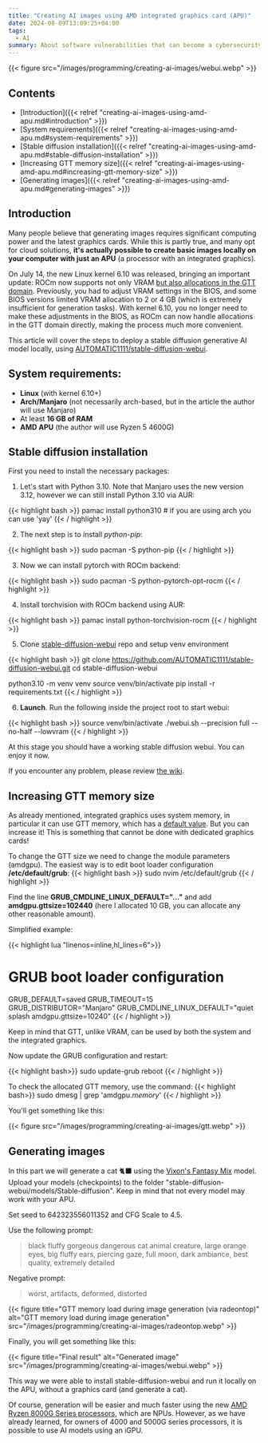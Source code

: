 ```yaml
---
title: "Creating AI images using AMD integrated graphics card (APU)"
date: 2024-08-09T13:09:25+04:00
tags:
  - AI
summary: About software vulnerabilities that can become a cybersecurity problem and provoke hacker attacks, new trends in the IT industry, education in this area and much more, we talked with the head of the RAU System Programming Department Sevak Sargsyan.
---
```


{{< figure src="/images/programming/creating-ai-images/webui.webp" >}}

## Contents

* [Introduction]({{< relref "creating-ai-images-using-amd-apu.md#introduction" >}})
* [System requirements]({{< relref "creating-ai-images-using-amd-apu.md#system-requirements" >}})
* [Stable diffusion installation]({{< relref "creating-ai-images-using-amd-apu.md#stable-diffusion-installation" >}})
* [Increasing GTT memory size]({{< relref "creating-ai-images-using-amd-apu.md#increasing-gtt-memory-size" >}})
* [Generating images]({{< relref "creating-ai-images-using-amd-apu.md#generating-images" >}})

## Introduction

Many people believe that generating images requires significant computing power and the latest graphics cards. While
this is partly true, and many opt for cloud solutions, **it's actually possible to create basic images locally on your
computer with just an APU** (a processor with an integrated graphics).

On July 14, the new Linux kernel 6.10 was released, bringing an important update: ROCm now supports not only VRAM [but
also allocations in the GTT domain](https://www.phoronix.com/news/Linux-6.10-AMDKFD-Small-APUs). Previously, you had to
adjust VRAM settings in the BIOS, and some BIOS versions
limited VRAM allocation to 2 or 4 GB (which is extremely insufficient for generation tasks).
With kernel 6.10, you no longer need to make these adjustments in the BIOS, as ROCm can now handle allocations in the
GTT domain directly, making the process much more convenient.

This article will cover the steps to deploy a stable diffusion generative AI model locally, using
[AUTOMATIC1111/stable-diffusion-webui](https://github.com/AUTOMATIC1111/stable-diffusion-webui).

## System requirements:

- **Linux** (with kernel 6.10+)
- **Arch/Manjaro** (not necessarily arch-based, but in the article the author will use Manjaro)
- At least **16 GB of RAM**
- **AMD APU** (the author will use Ryzen 5 4600G)

## Stable diffusion installation

First you need to install the necessary packages:

1. Let's start with Python 3.10. Note that Manjaro uses the new version
   3.12, however we can still install Python 3.10 via AUR:

{{< highlight bash >}}
pamac install python310 # if you are using arch you can use 'yay'
{{< / highlight >}}

2. The next step is to install *python-pip*:

{{< highlight bash >}}
sudo pacman -S python-pip
{{< / highlight >}}

3. Now we can install pytorch with ROCm backend:

{{< highlight bash >}}
sudo pacman -S python-pytorch-opt-rocm
{{< / highlight >}}

4. Install torchvision with ROCm backend using AUR:

{{< highlight bash >}}
pamac install python-torchvision-rocm
{{< / highlight >}}

5. Clone [stable-diffusion-webui](https://github.com/AUTOMATIC1111/stable-diffusion-webui) repo and setup venv
   environment

{{< highlight bash >}}
git clone https://github.com/AUTOMATIC1111/stable-diffusion-webui.git
cd stable-diffusion-webui

python3.10 -m venv venv
source venv/bin/activate
pip install -r requirements.txt
{{< / highlight >}}

6. **Launch**. Run the following inside the project root to start webui:

{{< highlight bash >}}
source venv/bin/activate
./webui.sh --precision full --no-half --lowvram
{{< / highlight >}}

At this stage you should have a working stable diffusion webui.
You can enjoy it now.

If you encounter any problem, please review [the wiki](https://github.com/AUTOMATIC1111/stable-diffusion-webui/wiki).

## Increasing GTT memory size

As already mentioned, integrated graphics uses system memory, in particular it can use GTT memory, which has
a [default value](https://www.kernel.org/doc/html/v4.19/gpu/amdgpu.html).
But you can increase it! This is something that cannot be done with dedicated graphics cards!

To change the GTT size we need to change the module parameters (amdgpu).
The easiest way is to edit boot loader configuration **/etc/default/grub**:
{{< highlight bash >}}
sudo nvim /etc/default/grub
{{< / highlight >}}

Find the line **GRUB_CMDLINE_LINUX_DEFAULT="..."**
and add **amdgpu.gttsize=102440** (here I allocated 10 GB, you can allocate any other reasonable amount).

Simplified example:

{{< highlight lua "linenos=inline,hl_lines=6">}}

# GRUB boot loader configuration

GRUB_DEFAULT=saved
GRUB_TIMEOUT=15
GRUB_DISTRIBUTOR="Manjaro"
GRUB_CMDLINE_LINUX_DEFAULT="quiet splash amdgpu.gttsize=10240"
{{< / highlight >}}

Keep in mind that GTT, unlike VRAM, can be used by both the system and the integrated graphics.

Now update the GRUB configuration and restart:

{{< highlight bash>}}
sudo update-grub
reboot
{{< / highlight >}}


To check the allocated GTT memory, use the command:
{{< highlight bash>}}
sudo dmesg | grep 'amdgpu.*memory*'
{{< / highlight >}}

You'll get something like this:

{{< figure src="/images/programming/creating-ai-images/gtt.webp" >}}

## Generating images

In this part we will generate a cat 🐈‍⬛ using
the [Vixon's Fantasy Mix](https://civitai.com/models/234898/vixons-fantasy-mix)
model.
Upload your models (checkpoints) to the folder "stable-diffusion-webui/models/Stable-diffusion".
Keep in mind that not every model may work with your APU.

Set seed to 642323556011352 and CFG Scale to 4.5.

Use the following prompt:
> black fluffy gorgeous dangerous cat animal creature, large orange eyes, big fluffy ears, piercing gaze, full moon,
> dark
> ambiance, best quality, extremely detailed

Negative prompt:
> worst, artifacts, deformed, distorted



{{< figure title="GTT memory load during image generation (via radeontop)" alt="GTT memory load during image generation"
src="/images/programming/creating-ai-images/radeontop.webp" >}}

Finally, you will get something like this:

{{< figure title="Final result" alt="Generated image" src="/images/programming/creating-ai-images/webui.webp" >}}

This way we were able to install stable-diffusion-webui and run it locally on the APU, without a graphics card (and
generate a cat).

Of course, generation will be easier and much faster using the
new [AMD Ryzen 8000G Series processors](https://www.amd.com/en/partner/articles/ryzen-8000G-series-processors.html),
which are NPUs.
However, as we have already learned, for owners of 4000 and 5000G series processors, it is possible to use AI models
using an iGPU.
